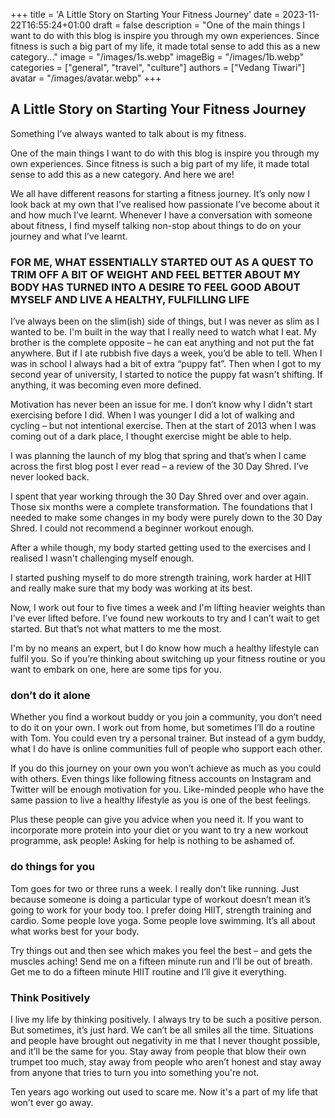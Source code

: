 +++
title = 'A Little Story on Starting Your Fitness Journey'
date = 2023-11-22T16:55:24+01:00
draft = false
description = "One of the main things I want to do with this blog is inspire you through my own experiences. Since fitness is such a big part of my life, it made total sense to add this as a new category..."
image = "/images/1s.webp"
imageBig = "/images/1b.webp"
categories = ["general", "travel", "culture"]
authors = ["Vedang Tiwari"]
avatar = "/images/avatar.webp"
+++

## A Little Story on Starting Your Fitness Journey

Something I’ve always wanted to talk about is my fitness.

One of the main things I want to do with this blog is inspire you through my own experiences. Since fitness is such a big part of my life, it made total sense to add this as a new category. And here we are!

We all have different reasons for starting a fitness journey. It’s only now I look back at my own that I’ve realised how passionate I’ve become about it and how much I’ve learnt. Whenever I have a conversation with someone about fitness, I find myself talking non-stop about things to do on your journey and what I’ve learnt.


### FOR ME, WHAT ESSENTIALLY STARTED OUT AS A QUEST TO TRIM OFF A BIT OF WEIGHT AND FEEL BETTER ABOUT MY BODY HAS TURNED INTO A DESIRE TO FEEL GOOD ABOUT MYSELF AND LIVE A HEALTHY, FULFILLING LIFE

I’ve always been on the slim(ish) side of things, but I was never as slim as I wanted to be. I'm built in the way that I really need to watch what I eat. My brother is the complete opposite – he can eat anything and not put the fat anywhere. But if I ate rubbish five days a week, you’d be able to tell. When I was in school I always had a bit of extra “puppy fat”. Then when I got to my second year of university, I started to notice the puppy fat wasn't shifting. If anything, it was becoming even more defined.

Motivation has never been an issue for me. I don’t know why I didn't start exercising before I did. When I was younger I did a lot of walking and cycling – but not intentional exercise. Then at the start of 2013 when I was coming out of a dark place, I thought exercise might be able to help.

I was planning the launch of my blog that spring and that’s when I came across the first blog post I ever read – a review of the 30 Day Shred. I’ve never looked back.

I spent that year working through the 30 Day Shred over and over again. Those six months were a complete transformation. The foundations that I needed to make some changes in my body were purely down to the 30 Day Shred. I could not recommend a beginner workout enough.

After a while though, my body started getting used to the exercises and I realised I wasn't challenging myself enough. 

I started pushing myself to do more strength training, work harder at HIIT and really make sure that my body was working at its best.

Now, I work out four to five times a week and I'm lifting heavier weights than I’ve ever lifted before. I’ve found new workouts to try and I can’t wait to get started. But that’s not what matters to me the most.

I'm by no means an expert, but I do know how much a healthy lifestyle can fulfil you. So if you’re thinking about switching up your fitness routine or you want to embark on one, here are some tips for you.

### don’t do it alone

Whether you find a workout buddy or you join a community, you don’t need to do it on your own. I work out from home, but sometimes I’ll do a routine with Tom. You could even try a personal trainer. But instead of a gym buddy, what I do have is online communities full of people who support each other.

If you do this journey on your own you won’t achieve as much as you could with others. Even things like following fitness accounts on Instagram and Twitter will be enough motivation for you. Like-minded people who have the same passion to live a healthy lifestyle as you is one of the best feelings.  

Plus these people can give you advice when you need it. If you want to incorporate more protein into your diet or you want to try a new workout programme, ask people! Asking for help is nothing to be ashamed of.

### do things for you

Tom goes for two or three runs a week. I really don’t like running. Just because someone is doing a particular type of workout doesn’t mean it’s going to work for your body too. I prefer doing HIIT, strength training and cardio. Some people love yoga. Some people love swimming. It’s all about what works best for your body.

Try things out and then see which makes you feel the best – and gets the muscles aching! Send me on a fifteen minute run and I’ll be out of breath. Get me to do a fifteen minute HIIT routine and I’ll give it everything.

### Think Positively

I live my life by thinking positively. I always try to be such a positive person. But sometimes, it’s just hard. We can’t be all smiles all the time. Situations and people have brought out negativity in me that I never thought possible, and it’ll be the same for you. Stay away from people that blow their own trumpet too much, stay away from people who aren’t honest and stay away from anyone that tries to turn you into something you're not.


Ten years ago working out used to scare me. Now it's a part of my life that won't ever go away.

